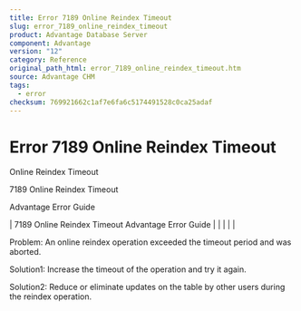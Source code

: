 ```yaml
---
title: Error 7189 Online Reindex Timeout
slug: error_7189_online_reindex_timeout
product: Advantage Database Server
component: Advantage
version: "12"
category: Reference
original_path_html: error_7189_online_reindex_timeout.htm
source: Advantage CHM
tags:
  - error
checksum: 769921662c1af7e6fa6c5174491528c0ca25adaf
---
```


# Error 7189 Online Reindex Timeout

Online Reindex Timeout

7189 Online Reindex Timeout

Advantage Error Guide

| 7189 Online Reindex Timeout  Advantage Error Guide |  |  |  |  |

Problem: An online reindex operation exceeded the timeout period and was aborted.

Solution1: Increase the timeout of the operation and try it again.

Solution2: Reduce or eliminate updates on the table by other users during the reindex operation.
